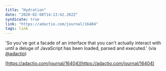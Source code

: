 ```yaml
---
title: "Hydration"
date: "2020-02-08T14:13:42.302Z"
syndicate: true
link: "https://adactio.com/journal/16404"
tags: link
---
```


'So you've got a facade of an interface that you can't actually interact with until a deluge of JavaScript has been loaded, parsed and executed.' (via [@adactio](https://twitter.com/adactio))

[https://adactio.com/journal/16404](https://adactio.com/journal/16404)